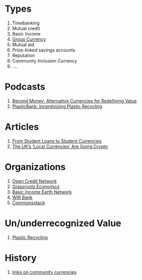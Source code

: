 # Types

1. Timebanking
2. Mutual credit
3. Basic Income
4. [Group Currency](https://groupcurrency.org/)
5. Mutual aid
6. Prize-linked savings accounts
7. Reputation
8. Community Inclusion Currency
9. ....

# Podcasts

1. [Beyond Money: Alternative Currencies for Redefining Value](https://anchor.fm/philomath-ledgerback/episodes/Beyond-Money-Alternative-Currencies-for-Redefining-Value-eo7qst)
2. [PlasticBank: Incentivizing Plastic Recycling](https://anchor.fm/philomath-ledgerback/episodes/PlasticBank-Incentivizing-Plastic-Recycling-eo7ql1)

# Articles

1. [From Student Loans to Student Currencies](https://www.grassrootseconomics.org/post/from-student-loans-to-student-currencies)
2. [The UK’s ‘Local Currencies’ Are Going Crypto](https://decrypt.co/76033/the-uks-local-currencies-are-going-crypto)

# Organizations

1. [Open Credit Network](https://opencredit.network/)
2. [Grassroots Economics](https://www.grassrootseconomics.org/)
3. [Basic Income Earth Network](https://basicincome.org/)
4. [WIR Bank](https://www.wir.ch/de/)
5. [Commonsstack]()

# Un/underrecognized Value

1. [Plastic Recycling](https://plasticbank.com/)

# History

1. [links on community currencies](https://docs.google.com/document/d/1gVuolh6TV7fH5tNTyZMCDGTsFFJeOWCP-X0Diwnj7MA/edit)



